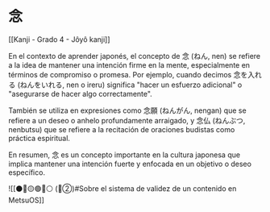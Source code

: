 # 念

[[Kanji - Grado 4 - Jôyô kanji]]

En el contexto de aprender japonés, el concepto de 念 (ねん, nen) se refiere a la idea de mantener una intención firme en la mente, especialmente en términos de compromiso o promesa. Por ejemplo, cuando decimos 念を入れる (ねんをいれる, nen o ireru) significa "hacer un esfuerzo adicional" o "asegurarse de hacer algo correctamente".

También se utiliza en expresiones como 念願 (ねんがん, nengan) que se refiere a un deseo o anhelo profundamente arraigado, y 念仏 (ねんぶつ, nenbutsu) que se refiere a la recitación de oraciones budistas como práctica espiritual.

En resumen, 念 es un concepto importante en la cultura japonesa que implica mantener una intención fuerte y enfocada en un objetivo o deseo específico.


![[⚫🔴🟡🟢🔵⚪ (🔴②)#Sobre el sistema de validez de un contenido en MetsuOS]]